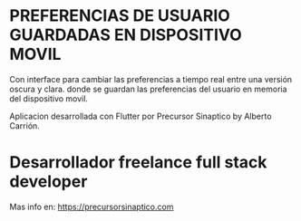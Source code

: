 # PREFERENCIAS DE USUARIO GUARDADAS EN DISPOSITIVO MOVIL

Con interface para cambiar las preferencias a tiempo real entre una versión oscura y clara.
donde se guardan las preferencias del usuario en memoria del dispositivo movil.

Aplicacion desarrollada con Flutter por Precursor Sinaptico by Alberto Carrión. 
# Desarrollador freelance full stack developer

Mas info en: https://precursorsinaptico.com

